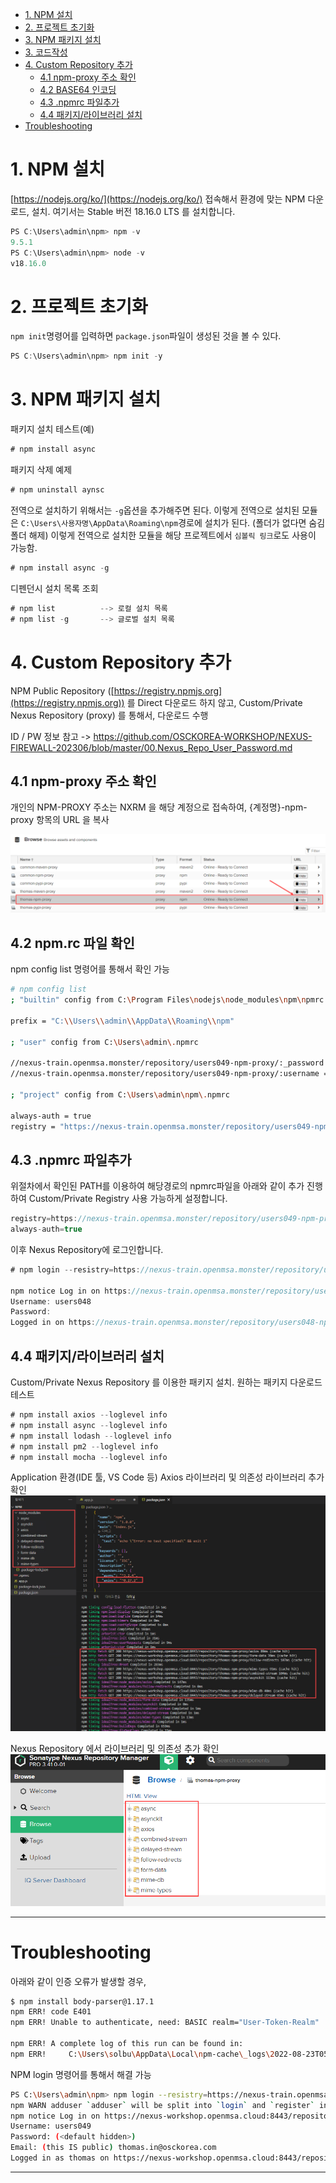 
*   [1\. NPM 설치](#id-2.NPM-1.NPM설치)
*   [2\. 프로젝트 초기화](#id-2.NPM-2.프로젝트초기화)
*   [3\. NPM 패키지 설치](#id-2.NPM-3.NPM패키지설치)
*   [3\. 코드작성](#id-2.NPM-3.코드작성)
*   [4\. Custom Repository 추가](#id-2.NPM-4.CustomRepository추가)
    *   [4.1 npm-proxy 주소 확인](#id-2.NPM-4.1npm-proxy주소확인)
    *   [4.2 BASE64 인코딩](#id-2.NPM-4.2BASE64인코딩)
    *   [4.3 .npmrc 파일추가](#id-2.NPM-4.3.npmrc파일추가)
    *   [4.4 패키지/라이브러리 설치](#id-2.NPM-4.4패키지/라이브러리설치)
*   [Troubleshooting](#id-2.NPM-Troubleshooting)

1\. NPM 설치
==========

[https://nodejs.org/ko/](https://nodejs.org/ko/) 접속해서 환경에 맞는 NPM 다운로드, 설치. 여기서는 Stable 버전 18.16.0 LTS 를 설치합니다.

```java
PS C:\Users\admin\npm> npm -v
9.5.1
PS C:\Users\admin\npm> node -v
v18.16.0
```


2\. 프로젝트 초기화
============

`npm init`명령어를 입력하면 `package.json`파일이 생성된 것을 볼 수 있다.

```java
PS C:\Users\admin\npm> npm init -y
```

3\. NPM 패키지 설치
==============

패키지 설치 테스트(예)

```java
# npm install async
```

패키지 삭제 예제

```java
# npm uninstall aynsc
```

전역으로 설치하기 위해서는 `-g`옵션을 추가해주면 된다. 이렇게 전역으로 설치된 모듈은 `C:\Users\사용자명\AppData\Roaming\npm`경로에 설치가 된다. (폴더가 없다면 숨김폴더 해제) 이렇게 전역으로 설치한 모듈을 해당 프로젝트에서 `심볼릭 링크`로도 사용이 가능함.

```java
# npm install async -g
```

디펜던시 설치 목록 조회

```java
# npm list          --> 로컬 설치 목록
# npm list -g       --> 글로벌 설치 목록
```


4\. Custom Repository 추가
========================

NPM Public Repository ([https://registry.npmjs.org](https://registry.npmjs.org)) 를 Direct 다운로드 하지 않고, Custom/Private Nexus Repository (proxy) 를 통해서, 다운로드 수행 

ID / PW 정보 참고 ->  https://github.com/OSCKOREA-WORKSHOP/NEXUS-FIREWALL-202306/blob/master/00.Nexus_Repo_User_Password.md

4.1 npm-proxy 주소 확인
-------------------

개인의 NPM-PROXY 주소는 NXRM 을 해당 계정으로 접속하여, {계정명}-npm-proxy 항목의 URL 을 복사

![img](https://github.com/OSCKOREA-WORKSHOP/NEXUS-Firewall/blob/main/img/b5075b53-57e9-451f-9f79-fd6e42e6e4cb.png)



4.2 npm.rc 파일 확인
---------------

npm config list 명령어를 통해서 확인 가능

```bash
# npm config list
; "builtin" config from C:\Program Files\nodejs\node_modules\npm\npmrc

prefix = "C:\\Users\\admin\\AppData\\Roaming\\npm"

; "user" config from C:\Users\admin\.npmrc

//nexus-train.openmsa.monster/repository/users049-npm-proxy/:_password = (protected)
//nexus-train.openmsa.monster/repository/users049-npm-proxy/:username = "thomas"

; "project" config from C:\Users\admin\npm\.npmrc

always-auth = true
registry = "https://nexus-train.openmsa.monster/repository/users049-npm-proxy/"
```

4.3 .npmrc 파일추가
---------------

위절차에서 확인된 PATH를 이용하여 해당경로의 npmrc파일을 아래와 같이 추가 진행하여 Custom/Private Registry 사용 가능하게 설정합니다. 

```java
registry=https://nexus-train.openmsa.monster/repository/users049-npm-proxy/
always-auth=true
```

이후 Nexus Repository에 로그인합니다.
```java
# npm login --resistry=https://nexus-train.openmsa.monster/repository/users048-npm-proxy/

npm notice Log in on https://nexus-train.openmsa.monster/repository/users048-npm-proxy/
Username: users048
Password:
Logged in on https://nexus-train.openmsa.monster/repository/users048-npm-proxy/.
```

4.4 패키지/라이브러리 설치
----------------

Custom/Private Nexus Repository 를 이용한 패키지 설치. 원하는 패키지 다운로드 테스트

```java
# npm install axios --loglevel info
# npm install async --loglevel info
# npm install lodash --loglevel info
# npm install pm2 --loglevel info
# npm install mocha --loglevel info
```

Application 환경(IDE 툴, VS Code 등) Axios 라이브러리 및 의존성 라이브러리 추가 확인
![img](https://github.com/OSCKOREA-WORKSHOP/NEXUS-Firewall/blob/main/img/360d54a4-4049-4281-9b22-08e58162bbab.png)

Nexus Repository 에서 라이브러리 및 의존성 추가 확인
![img](https://github.com/OSCKOREA-WORKSHOP/NEXUS-Firewall/blob/main/img/1f230705-e259-4f57-a922-d248d83b05f2.png)

---
Troubleshooting
===============

아래와 같이 인증 오류가 발생할 경우,

```bash
$ npm install body-parser@1.17.1
npm ERR! code E401
npm ERR! Unable to authenticate, need: BASIC realm="User-Token-Realm"

npm ERR! A complete log of this run can be found in:
npm ERR!     C:\Users\solbu\AppData\Local\npm-cache\_logs\2022-08-23T05_52_37_162Z-debug-0.log        
```

NPM login 명령어를 통해서 해결 가능

```bash
PS C:\Users\admin\npm> npm login --resistry=https://nexus-train.openmsa.monster/repository/users049-npm-proxy/
npm WARN adduser `adduser` will be split into `login` and `register` in a future version. `adduser` will become an alias of `register`. `login` (currently an alias) will become its own command.
npm notice Log in on https://nexus-workshop.openmsa.cloud:8443/repository/users049-npm-proxy/
Username: users049
Password: (<default hidden>)
Email: (this IS public) thomas.in@osckorea.com
Logged in as thomas on https://nexus-workshop.openmsa.cloud:8443/repository/users049-npm-proxy/.
```
* * *


